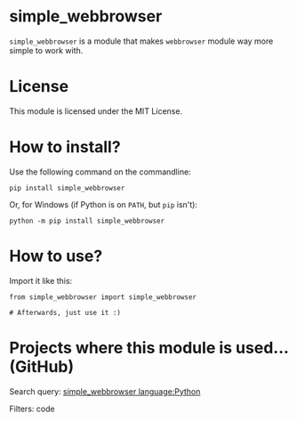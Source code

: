 # simple_webbrowser
`simple_webbrowser` is a module that makes `webbrowser` module way more simple to work with.

# License
This module is licensed under the MIT License.

# How to install?
Use the following command on the commandline:
```
pip install simple_webbrowser
```

Or, for Windows (if Python is on ``PATH``, but ``pip`` isn't):
```
python -m pip install simple_webbrowser
```

# How to use?
Import it like this:
```
from simple_webbrowser import simple_webbrowser

# Afterwards, just use it :)
```

# Projects where this module is used... (GitHub)
Search query: [simple_webbrowser language:Python](https://github.com/search?q=simple_webbrowser+language%3APython&type=code)

Filters: code
